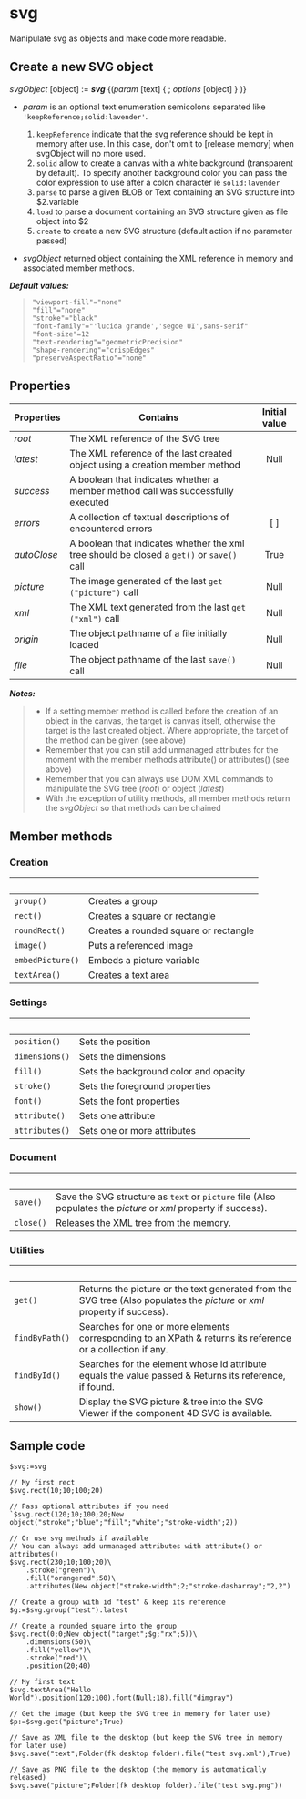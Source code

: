 # svg

Manipulate svg as objects and make code more readable.

## Create a new SVG object

_svgObject_ [object] := ***svg*** {(_param_ [text] { ; _options_ [object] } )}

- _param_ is an optional text enumeration semicolons separated like `'keepReference;solid:lavender'`.

  1. `keepReference` indicate that the svg reference should be kept in memory after use. In this case, don't omit to [release memory] when svgObject will no more used.
  2. `solid` allow to create a canvas with a white background (transparent by default). To specify another background color you can pass the color expression to use after a colon character ie `solid:lavender`
  3.  `parse` to parse a given BLOB or Text containing an SVG structure into $2.variable
  4.  `load` to parse a document containing an SVG structure given as file object into $2
  5.  `create` to create a new SVG structure (default action if no parameter passed)
  
- _svgObject_ returned object containing the XML reference in memory and associated member methods.

***Default values:***

>`"viewport-fill"="none"`    
>`"fill"="none"`    
>`"stroke"="black"`    
>`"font-family"="'lucida grande','segoe UI',sans-serif"`    
>`"font-size"=12`    
>`"text-rendering"="geometricPrecision"`    
>`"shape-rendering"="crispEdges"`    
>`"preserveAspectRatio"="none"`

## Properties

 Properties  | Contains                                                                                       | Initial value
------------ |-------------                                                                                   |:-------------:
*root*       | The XML reference of the SVG tree                                                              |
*latest*     | The XML reference of the last created object using a creation member method                    | Null
*success*    | A boolean that indicates whether a member method call was successfully executed                |
*errors*     | A collection of textual descriptions of encountered errors                                     | [ ]
*autoClose*  | A boolean that indicates whether the xml tree should be closed a `get()` or `save()` call      | True 
*picture*    | The image generated of the last `get ("picture")` call                                         | Null
*xml*        | The XML text generated from the last `get ("xml")` call                                        | Null
*origin*     | The object pathname of a file initially loaded                                                 | Null
*file*       | The object pathname of the last `save()` call                                                  | Null


***Notes:*** 

>* If a setting member method is called before the creation of an object in the canvas, the target is canvas itself, otherwise the target is the last created object. Where appropriate, the target of the method can be given (see above)
>* Remember that you can still add unmanaged attributes for the moment with the member methods attribute() or attributes() (see above)
>* Remember that you can always use DOM XML commands to manipulate the SVG tree (*root*) or object (*latest*)
>* With the exception of utility methods, all member methods return the _svgObject_ so that methods can be chained

## Member methods

### Creation
 |  
-------------    |-------------
`group()`        | Creates a group
`rect()`         | Creates a square or rectangle
`roundRect()`    | Creates a rounded square or rectangle
`image()`        | Puts a referenced image
`embedPicture()` | Embeds a picture variable
`textArea()`     | Creates a text area


### Settings
 |  
-------------  |-------------
`position()`   | Sets the position
`dimensions()` | Sets the dimensions
`fill()`       | Sets the background color and opacity
`stroke()`     | Sets the foreground properties
`font()`       | Sets the font properties
`attribute()`  | Sets one attribute
`attributes()` | Sets one or more attributes

### Document
 |  
-------------  |-------------
`save()`       | Save the SVG structure as `text` or `picture` file (Also populates the *picture* or *xml* property if success).
`close()`      | Releases the XML tree from the memory.


### Utilities
 |  
-------------  |-------------
`get()`        | Returns the picture or the text generated from the SVG tree (Also populates the *picture* or *xml* property if success).
`findByPath()` | Searches for one or more elements corresponding to an XPath & returns its reference or a collection if any.
`findById()`   | Searches for the element whose id attribute equals the value passed & Returns its reference, if found.
`show()`       | Display the SVG picture & tree into the SVG Viewer if the component 4D SVG is available.

## Sample code

	$svg:=svg
	
	// My first rect	$svg.rect(10;10;100;20)
	
	// Pass optional attributes if you need	`$svg.rect(120;10;100;20;New object("stroke";"blue";"fill";"white";"stroke-width";2))
	
	// Or use svg methods if available
	// You can always add unmanaged attributes with attribute() or attributes()	$svg.rect(230;10;100;20)\
		.stroke("green")\
		.fill("orangered";50)\
		.attributes(New object("stroke-width";2;"stroke-dasharray";"2,2")
	
	// Create a group with id "test" & keep its reference	$g:=$svg.group("test").latest
	
	// Create a rounded square into the group	$svg.rect(0;0;New object("target";$g;"rx";5))\
		.dimensions(50)\
		.fill("yellow")\
		.stroke("red")\
		.position(20;40)
	
	// My first text	$svg.textArea("Hello World").position(120;100).font(Null;18).fill("dimgray")
	
	// Get the image (but keep the SVG tree in memory for later use)	$p:=$svg.get("picture";True)
	
	// Save as XML file to the desktop (but keep the SVG tree in memory for later use)	$svg.save("text";Folder(fk desktop folder).file("test svg.xml");True)
	
	// Save as PNG file to the desktop (the memory is automatically released)	$svg.save("picture";Folder(fk desktop folder).file("test svg.png"))

